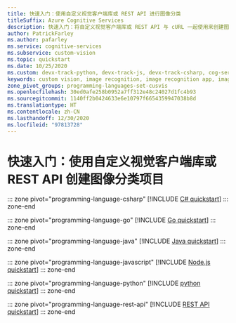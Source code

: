```yaml
---
title: 快速入门：使用自定义视觉客户端库或 REST API 进行图像分类
titleSuffix: Azure Cognitive Services
description: 快速入门：将自定义视觉客户端库或 REST API 与 cURL 一起使用来创建图像分类项目、添加标记、上传图像、训练项目以及进行预测
author: PatrickFarley
ms.author: pafarley
ms.service: cognitive-services
ms.subservice: custom-vision
ms.topic: quickstart
ms.date: 10/25/2020
ms.custom: devx-track-python, devx-track-js, devx-track-csharp, cog-serv-seo-aug-2020
keywords: custom vision, image recognition, image recognition app, image analysis, image recognition software
zone_pivot_groups: programming-languages-set-cusvis
ms.openlocfilehash: 30ed0afe258b0952a7ff312e48c24027d1fc4b93
ms.sourcegitcommit: 1140ff2b0424633e6e10797f6654359947038b8d
ms.translationtype: HT
ms.contentlocale: zh-CN
ms.lasthandoff: 12/30/2020
ms.locfileid: "97813728"
---
```

# <a name="quickstart-create-an-image-classification-project-with-the-custom-vision-client-library-or-rest-api"></a>快速入门：使用自定义视觉客户端库或 REST API 创建图像分类项目

::: zone pivot="programming-language-csharp"
[!INCLUDE [C# quickstart](../includes/quickstarts/csharp-tutorial.md)]
::: zone-end

::: zone pivot="programming-language-go"
[!INCLUDE [Go quickstart](../includes/quickstarts/go-tutorial.md)]
::: zone-end

::: zone pivot="programming-language-java"
[!INCLUDE [Java quickstart](../includes/quickstarts/java-tutorial.md)]
::: zone-end

::: zone pivot="programming-language-javascript"
[!INCLUDE [Node.js quickstart](../includes/quickstarts/node-tutorial.md)]
::: zone-end

::: zone pivot="programming-language-python"
[!INCLUDE [python quickstart](../includes/quickstarts/python-tutorial.md)]
::: zone-end

::: zone pivot="programming-language-rest-api"
[!INCLUDE [REST API quickstart](../includes/quickstarts/rest-tutorial.md)]
::: zone-end
